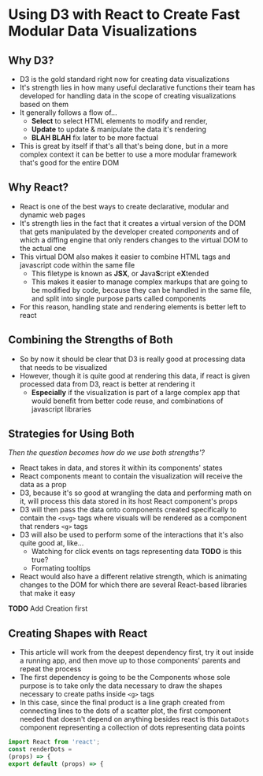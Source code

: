 # Using D3 with React to Create Fast Modular Data Visualizations

## Why D3?
- D3 is the gold standard right now for creating data visualizations
- It's strength lies in how many useful declarative functions their team has developed for handling data in the scope of creating visualizations based on them
- It generally follows a flow of...
	- **Select** to select HTML elements to modify and render,
	- **Update** to update & manipulate the data it's rendering
	- **BLAH BLAH** fix later to be more factual
- This is great by itself if that's all that's being done, but in a more complex context it can be better to use a more modular framework that's good for the entire DOM

## Why React?
- React is one of the best ways to create declarative, modular and dynamic web pages
- It's strength lies in the fact that it creates a virtual version of the DOM that gets manipulated by the developer created *components* and of which a diffing engine that only renders changes to the virtual DOM to the actual one
- This virtual DOM also makes it easier to combine HTML tags and javascript code within the same file
	- This filetype is known as **JSX**, or **J**ava**S**cript e**X**tended
	- This makes it easier to manage complex markups that are going to be modified by code, because they can be handled in the same file, and split into single purpose parts called components
- For this reason, handling state and rendering elements is better left to react

## Combining the Strengths of Both
- So by now it should be clear that D3 is really good at processing data that needs to be visualized
- However, though it is quite good at rendering this data, if react is given processed data from D3, react is better at rendering it
	- **Especially** if the visualization is part of a large complex app that would benefit from better code reuse, and combinations of javascript libraries

## Strategies for Using Both
*Then the question becomes how do we use both strengths'?*
- React takes in data, and stores it within its components' states
- React components meant to contain the visualization will receive the data as a prop
- D3, because it's so good at wrangling the data and performing math on it, will process this data stored in its host React component's props
- D3 will then pass the data onto components created specifically to contain the `<svg>` tags where visuals will be rendered as a component that renders `<g>` tags
- D3 will also be used to perform some of the interactions that it's also quite good at, like...
	- Watching for click events on tags representing data **TODO** is this true?
	- Formating tooltips
- React would also have a different relative strength, which is animating changes to the DOM for which there are several React-based libraries that make it easy

**TODO** Add <App /> Creation first

## Creating Shapes with React
- This article will work from the deepest dependency first, try it out inside a running app, and then move up to those components' parents and repeat the process
- The first dependency is going to be the Components whose sole purpose is to take only the data necessary to draw the shapes necessary to create paths inside `<g>` tags
- In this case, since the final product is a line graph created from connecting lines to the dots of a scatter plot, the first component needed that doesn't depend on anything besides react is this `DataDots` component representing a collection of dots representing data points
```jsx
import React from 'react';
const renderDots =
(props) => {                                                                                                                       return (coords, index) => {                                                                                                       const dotProps = {                                                                                                                 cx:   props.xScale(coords[0]),                                                                                                   cy:   props.yScale(coords[1]),                                                                                                   r:    props.radius || 2 ,                                                                                                       key:  index                                                                                                                   };                                                                                                                               return <circle {...dotProps} />;                                                                                               };                                                                                                                             };                                                                                                                                                                                  
export default (props) => {                                                                                                       return <g>{ props.data.map(renderDots(props)) }</g>;                                                                           };                                                                                                                               ```

